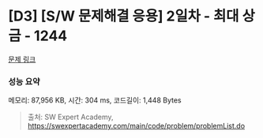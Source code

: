 # [D3] [S/W 문제해결 응용] 2일차 - 최대 상금 - 1244 

[문제 링크](https://swexpertacademy.com/main/code/problem/problemDetail.do?contestProbId=AV15Khn6AN0CFAYD) 

### 성능 요약

메모리: 87,956 KB, 시간: 304 ms, 코드길이: 1,448 Bytes



> 출처: SW Expert Academy, https://swexpertacademy.com/main/code/problem/problemList.do
